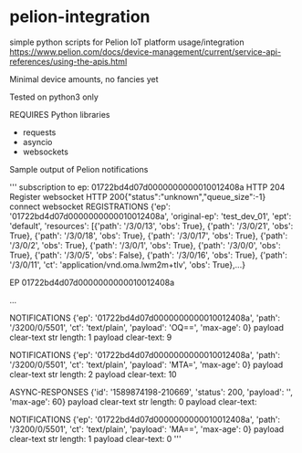 # pelion-integration
simple python scripts for Pelion IoT platform usage/integration https://www.pelion.com/docs/device-management/current/service-api-references/using-the-apis.html

Minimal device amounts, no fancies yet 

Tested on python3 only

REQUIRES Python libraries
- requests
- asyncio
- websockets


Sample output of Pelion notifications

'''
subscription to ep: 01722bd4d07d0000000000010012408a
HTTP 204
Register websocket
HTTP 200{"status":"unknown","queue_size":-1}
connect websocket
REGISTRATIONS
	 {'ep': '01722bd4d07d0000000000010012408a', 'original-ep': 'test_dev_01', 'ept': 'default', 'resources': [{'path': '/3/0/13', 'obs': True}, {'path': '/3/0/21', 'obs': True}, {'path': '/3/0/18', 'obs': True}, {'path': '/3/0/17', 'obs': True}, {'path': '/3/0/2', 'obs': True}, {'path': '/3/0/1', 'obs': True}, {'path': '/3/0/0', 'obs': True}, {'path': '/3/0/5', 'obs': False}, {'path': '/3/0/16', 'obs': True}, {'path': '/3/0/11', 'ct': 'application/vnd.oma.lwm2m+tlv', 'obs': True},...}
	
  EP 01722bd4d07d0000000000010012408a
  
...

NOTIFICATIONS
	 {'ep': '01722bd4d07d0000000000010012408a', 'path': '/3200/0/5501', 'ct': 'text/plain', 'payload': 'OQ==', 'max-age': 0}
		 payload clear-text str length: 1
		 payload clear-text: 9

NOTIFICATIONS
	 {'ep': '01722bd4d07d0000000000010012408a', 'path': '/3200/0/5501', 'ct': 'text/plain', 'payload': 'MTA=', 'max-age': 0}
		 payload clear-text str length: 2
		 payload clear-text: 10

ASYNC-RESPONSES
	 {'id': '1589874198-210669', 'status': 200, 'payload': '', 'max-age': 60}
		 payload clear-text str length: 0
		 payload clear-text:

NOTIFICATIONS
	 {'ep': '01722bd4d07d0000000000010012408a', 'path': '/3200/0/5501', 'ct': 'text/plain', 'payload': 'MA==', 'max-age': 0}
		 payload clear-text str length: 1
		 payload clear-text: 0
'''
